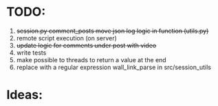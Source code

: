 # TODO:

1. ~~session.py comment_posts move json log logic in function (utils.py)~~
2. remote script execution (on server)
3. ~~update logic for comments under post with video~~
4. write tests
5. make possible to threads to return a value at the end
6. replace with a regular expression wall_link_parse in src/session_utils

# Ideas:

